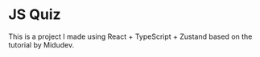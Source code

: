 # JS Quiz

This is a project I made using React + TypeScript + Zustand based on the tutorial by Midudev.
